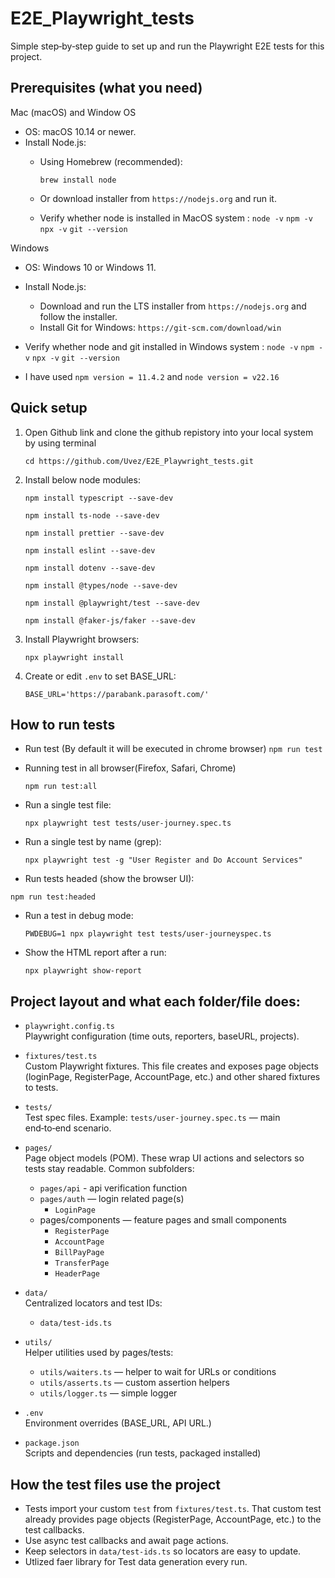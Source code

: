 # E2E_Playwright_tests

Simple step‑by‑step guide to set up and run the Playwright E2E tests for this project.

## Prerequisites (what you need)

Mac (macOS) and Window OS

- OS: macOS 10.14 or newer.
- Install Node.js:
  - Using Homebrew (recommended):

    `brew install node`

  - Or download installer from `https://nodejs.org` and run it.
  - Verify whether node is installed in MacOS system :
    `node -v`
    `npm -v`
    `npx -v`
    `git --version`

Windows

- OS: Windows 10 or Windows 11.
- Install Node.js:
  - Download and run the LTS installer from `https://nodejs.org` and follow the installer.
  - Install Git for Windows: `https://git-scm.com/download/win`

- Verify whether node and git installed in Windows system :
  `node -v`
  `npm -v`
  `npx -v`
  `git --version`

- I have used `npm version = 11.4.2` and `node version = v22.16`

## Quick setup

1. Open Github link and clone the github repistory into your local system by using terminal

   `cd https://github.com/Uvez/E2E_Playwright_tests.git`

2. Install below node modules:

   `npm install typescript --save-dev`

   `npm install ts-node --save-dev`

   `npm install prettier --save-dev`

   `npm install eslint --save-dev`

   `npm install dotenv --save-dev`

   `npm install @types/node --save-dev`

   `npm install @playwright/test --save-dev`

   `npm install @faker-js/faker --save-dev`

3. Install Playwright browsers:

   `npx playwright install`

4. Create or edit `.env` to set BASE_URL:

   `BASE_URL='https://parabank.parasoft.com/'`

## How to run tests

- Run test (By default it will be executed in chrome browser)
  `npm run test`

- Running test in all browser(Firefox, Safari, Chrome)

  `npm run test:all`

- Run a single test file:

  `npx playwright test tests/user-journey.spec.ts`

- Run a single test by name (grep):

  `npx playwright test -g "User Register and Do Account Services"`

- Run tests headed (show the browser UI):

`npm run test:headed`

- Run a test in debug mode:

  `PWDEBUG=1 npx playwright test tests/user-journeyspec.ts`

- Show the HTML report after a run:

  `npx playwright show-report`

## Project layout and what each folder/file does:

- `playwright.config.ts`  
  Playwright configuration (time outs, reporters, baseURL, projects).

- `fixtures/test.ts`  
  Custom Playwright fixtures. This file creates and exposes page objects (loginPage, RegisterPage, AccountPage, etc.) and other shared fixtures to tests.

- `tests/`  
  Test spec files. Example: `tests/user-journey.spec.ts` — main end‑to‑end scenario.

- `pages/`  
  Page object models (POM). These wrap UI actions and selectors so tests stay readable. Common subfolders:
  - `pages/api` - api verification function
  - `pages/auth` — login related page(s)
    - `LoginPage`
  - pages/components — feature pages and small components
    - `RegisterPage`
    - `AccountPage`
    - `BillPayPage`
    - `TransferPage`
    - `HeaderPage`

- `data/`  
  Centralized locators and test IDs:
  - `data/test-ids.ts`

- `utils/`  
  Helper utilities used by pages/tests:
  - `utils/waiters.ts` — helper to wait for URLs or conditions
  - `utils/asserts.ts` — custom assertion helpers
  - `utils/logger.ts` — simple logger

- `.env`  
  Environment overrides (BASE_URL, API URL.)

- `package.json`  
  Scripts and dependencies (run tests, packaged installed)

## How the test files use the project

- Tests import your custom `test` from `fixtures/test.ts`. That custom test already provides page objects (RegisterPage, AccountPage, etc.) to the test callbacks.
- Use async test callbacks and await page actions.
- Keep selectors in `data/test-ids.ts` so locators are easy to update.
- Utlized faer library for Test data generation every run.
